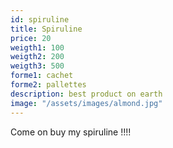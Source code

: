 ```yaml
---
id: spiruline
title: Spiruline
price: 20
weigth1: 100
weigth2: 200
weigth3: 500
forme1: cachet
forme2: pallettes
description: best product on earth
image: "/assets/images/almond.jpg"
---
```


<p>
Come on buy my spiruline !!!!

</p>

